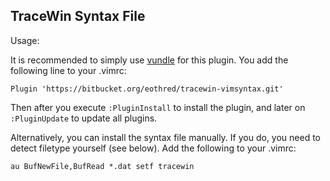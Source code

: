 TraceWin Syntax File
--------------------

Usage:

It is recommended to simply use [vundle](https://github.com/gmarik/Vundle.vim) for this plugin. You add the following line to your .vimrc:
```
Plugin 'https://bitbucket.org/eothred/tracewin-vimsyntax.git'
```
Then after you execute `:PluginInstall` to install the plugin, and later on `:PluginUpdate` to update all plugins.

Alternatively, you can install the syntax file manually. If you do, you need to detect
filetype yourself (see below). Add the following to your .vimrc:
```
au BufNewFile,BufRead *.dat setf tracewin
```